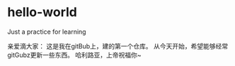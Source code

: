# hello-world
Just a practice for learning

亲爱滴大家：
  这是我在gitBub上，建的第一个仓库。
  从今天开始，希望能够经常gitGubz更新一些东西。
  哈利路亚，上帝祝福你~

